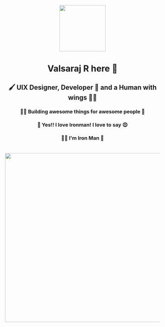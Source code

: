 <h1 align="center"><img src="https://avatars3.githubusercontent.com/u/42429710?s=460&u=2f00bd97beacf05c387fad102f0da844dc213d8f&v=4" width=150 /></h1>
<h1 align="center"> Valsaraj R here 👋 </h1>
<h2 align="center"> 🖌 UIX Designer, Developer 🥰 and a Human with wings 🧚‍♂️</h2>
<h3 align="center"> 🧑‍💻 Building awesome things for awesome people 🤩</h3>
<h3 align="center"> 🥳  Yes!! I love Ironman! I love to say 😍 </h3>
<h3 align="center">🦸🏻 I'm Iron Man 🦾</h3>
<h1 align="center"><img src="https://media.giphy.com/media/8xomIW1DRelmo/giphy.gif" width=550 /></h1>

<!--
**ivalsaraj/ivalsaraj** is a ✨ _special_ ✨ repository because its `README.md` (this file) appears on your GitHub profile.

Here are some ideas to get you started:

- 🔭 I’m currently working on ...
- 🌱 I’m currently learning ...
- 👯 I’m looking to collaborate on ...
- 🤔 I’m looking for help with ...
- 💬 Ask me about ...
- 📫 How to reach me: ...
- 😄 Pronouns: ...
- ⚡ Fun fact: ...
-->
